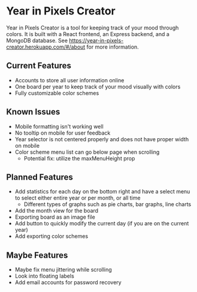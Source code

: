 # Year in Pixels Creator

Year in Pixels Creator is a tool for keeping track of your mood through colors. It is built with a React frontend, an Express backend, and a MongoDB database. See https://year-in-pixels-creator.herokuapp.com/#/about for more information.

## Current Features

- Accounts to store all user information online
- One board per year to keep track of your mood visually with colors
- Fully customizable color schemes

## Known Issues

- Mobile formatting isn't working well
- No tooltip on mobile for user feedback
- Year selector is not centered properly and does not have proper width on mobile
- Color scheme menu list can go below page when scrolling
  - Potential fix: utilize the maxMenuHeight prop

## Planned Features

- Add statistics for each day on the bottom right and have a select menu to select either entire year or per month, or all time
  - Different types of graphs such as pie charts, bar graphs, line charts
- Add the month view for the board
- Exporting board as an image file
- Add button to quickly modify the current day (if you are on the current year)
- Add exporting color schemes

## Maybe Features

- Maybe fix menu jittering while scrolling
- Look into floating labels
- Add email accounts for password recovery
